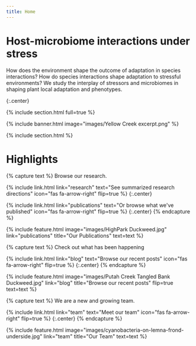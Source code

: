 ```yaml
---
title: Home
---
```


# Host-microbiome interactions under stress

How does the environment shape the outcome of adaptation in species interactions? 
How do species interactions shape adaptation to stressful environments? 
We study the interplay of stressors and microbiomes in shaping plant local adaptation and phenotypes.
<!-- 
{%
  include link.html
  type="github"
  icon=""
  text="See the template on GitHub"
  link="greenelab/lab-website-template"
  style="button"
%}
{%
  include link.html
  type="docs"
  icon=""
  text="See the documentation"
  link="https://github.com/greenelab/lab-website-template/wiki"
  style="button"
%}
 -->
 
{:.center}

{% include section.html full=true %}

{% include banner.html image="images/Yellow Creek excerpt.png" %}

{% include section.html %}

# Highlights

{% capture text %}
Browse our research.

{%
  include link.html
  link="research"
  text="See summarized research directions"
  icon="fas fa-arrow-right"
  flip=true
%}
{:.center}

{%
  include link.html
  link="publications"
  text="Or browse what we've published"
  icon="fas fa-arrow-right"
  flip=true
%}
{:.center}
{% endcapture %}

{%
  include feature.html
  image="images/HighPark Duckweed.jpg"
  link="publications"
  title="Our Publications"
  text=text
%}

{% capture text %}
Check out what has been happening 

{%
  include link.html
  link="blog"
  text="Browse our recent posts"
  icon="fas fa-arrow-right"
  flip=true
%}
{:.center}
{% endcapture %}

{%
  include feature.html
  image="images/Putah Creek Tangled Bank Duckweed.jpg"
  link="blog"
  title="Browse our recent posts"
  flip=true
  text=text
%}


{% capture text %}
We are a new and growing team.

{%
  include link.html
  link="team"
  text="Meet our team"
  icon="fas fa-arrow-right"
  flip=true
%}
{:.center}
{% endcapture %}

{%
  include feature.html
  image="images/cyanobacteria-on-lemna-frond-underside.jpg"
  link="team"
  title="Our Team"
  text=text
%}

